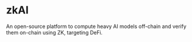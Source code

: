 # zkAI
An open-source platform to compute heavy AI models off-chain and verify them on-chain using ZK, targeting DeFi.
